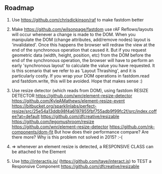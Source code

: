 
## Roadmap

1. Use https://github.com/chrisdickinson/raf to make fastdom better
2. Make https://github.com/wilsonpage/fastdom use rAF
    Reflows/layouts will occur whenever a change is made to the DOM.
    When you manipulate the DOM (change attributes, add/remove nodes) layout is 'invalidated'.
    Once this happens the browser will redraw the view at the end of the synchronous operation that caused it.
    But if you request geometric data (width, height, position, etc) from the DOM
    before the end of the synchronous operation, the browser will have to perform an
    early 'synchronous layout' to calculate the value you have requested.
    It is this scenario that we refer to as 'Layout Thrashing', and it is particularly costly.
    If you wrap your DOM operations in fastdom.read and fastdom.write, this will be avoided.
    Hope that makes sense :)
3. Use resize detector (which reads from DOM), using fastdom
    RESIZE DETECTOR
    https://github.com/wnr/element-resize-detector
    https://github.com/KyleAMathews/element-resize-event
    https://bitbucket.org/sparklinlabs/perfect-resize/src/25e54a13ddb98f4a6197855fbf755adb9f99fc2f/src/index.coffee?at=default
    https://github.com/dfcreative/resizable
    https://github.com/legomushroom/resize
    https://github.com/wnr/element-resize-detector
    https://github.com/nk-components/dom-fit
    But how does their performance compare?
    Are there more?
    Why is this problem not solved in 2015? :-(

4. => whenever an element resize is detected, a RESPONSIVE CLASS can be attached
   to the Element


5. Use http://interactjs.io/ (https://github.com/taye/interact.js)
    to TEST a Responsive Component
    https://github.com/dfcreative/resizable
